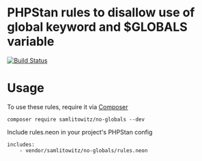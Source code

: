 # PHPStan rules to disallow use of global keyword and $GLOBALS variable
[![Build Status](https://travis-ci.org/samlitowitz/no-globals.svg?branch=master)](https://travis-ci.org/samlitowitz/no-globals)

# Usage
To use these rules, require it via [Composer](https://getcomposer.org/)
```
composer require samlitowitz/no-globals --dev
```

Include rules.neon in your project's PHPStan config
```
includes:
    - vendor/samlitowitz/no-globals/rules.neon
```
